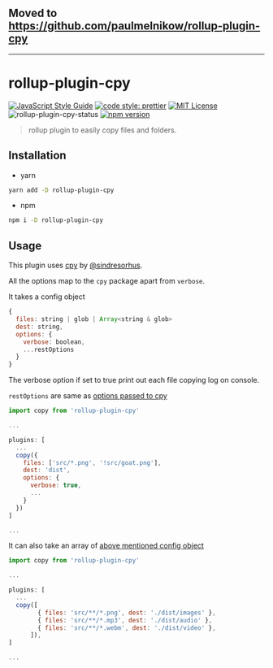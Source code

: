 ## Moved to https://github.com/paulmelnikow/rollup-plugin-cpy

----

# rollup-plugin-cpy

[![JavaScript Style Guide](https://img.shields.io/badge/code_style-standard-brightgreen.svg)](https://standardjs.com)
[![code style: prettier](https://img.shields.io/badge/code_style-prettier-ff69b4.svg?style=flat-square)](https://github.com/prettier/prettier)
[![MIT License](https://img.shields.io/npm/l/rollup-plugin-cpy.svg?style=flat-square)](https://github.com/shrynx/rollup-plugin-cpy/blob/master/LICENSE)
![rollup-plugin-cpy-status](https://david-dm.org/shrynx/rollup-plugin-cpy.svg?path=packages/rollup-plugin-cpy)
[![npm version](https://badge.fury.io/js/rollup-plugin-cpy.svg)](https://badge.fury.io/js/rollup-plugin-cpy)

> rollup plugin to easily copy files and folders.

## Installation

* yarn

```sh
yarn add -D rollup-plugin-cpy
```

* npm

```sh
npm i -D rollup-plugin-cpy
```

## Usage

This plugin uses [cpy](https://github.com/sindresorhus/cpy) by [@sindresorhus](https://github.com/sindresorhus).

All the options map to the `cpy` package apart from `verbose`.

It takes a config object

```js
{
  files: string | glob | Array<string & glob>
  dest: string,
  options: {
    verbose: boolean,
    ...restOptions
  }
}
```

The verbose option if set to true print out each file copying log on console.

`restOptions` are same as [options passed to cpy](https://github.com/sindresorhus/cpy#options)

```js
import copy from 'rollup-plugin-cpy'

...

plugins: [
  ...
  copy({
    files: ['src/*.png', '!src/goat.png'],
    dest: 'dist',
    options: {
      verbose: true,
      ...
    }
  })
]

...
```

It can also take an array of [above mentioned config object](#usage)

```js
import copy from 'rollup-plugin-cpy'

...

plugins: [
  ...
  copy([
        { files: 'src/**/*.png', dest: './dist/images' },
        { files: 'src/**/*.mp3', dest: './dist/audio' },
        { files: 'src/**/*.webm', dest: './dist/video' },
      ]),
]

...
```
